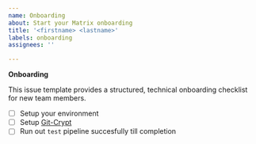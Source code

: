 ```yaml
---
name: Onboarding
about: Start your Matrix onboarding
title: '<firstname> <lastname>'
labels: onboarding
assignees: ''

---
```


**Onboarding**

This issue template provides a structured, technical onboarding checklist for new team members. 

- [ ] Setup your environment
- [ ] Setup [Git-Crypt](https://docs.dev.everycure.org/onboarding/git-crypt/#additional-reading)
- [ ] Run out `test` pipeline succesfully till completion